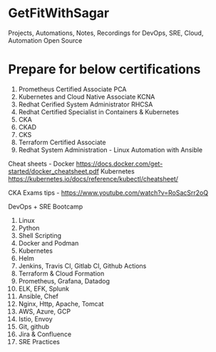 # GetFitWithSagar
Projects, Automations, Notes, Recordings for DevOps, SRE, Cloud, Automation
Open Source

# Prepare for below certifications 
1. Prometheus Certified Associate PCA
2. Kubernetes and Cloud Native Associate KCNA
3. Redhat Cerified System Administrator RHCSA
4. Redhat Certified Specialist in Containers & Kubernetes
5. CKA
6. CKAD
7. CKS
8. Terraform Certified Associate
9. Redhat System Administration - Linux Automation with Ansible 

Cheat sheets -
Docker https://docs.docker.com/get-started/docker_cheatsheet.pdf
Kubernetes https://kubernetes.io/docs/reference/kubectl/cheatsheet/

CKA Exams tips - https://www.youtube.com/watch?v=RoSacSrr2oQ

DevOps + SRE Bootcamp
1. Linux
2. Python
3. Shell Scripting
4. Docker and Podman
5. Kubernetes 
6. Helm
7. Jenkins, Travis CI, Gitlab CI, Github Actions
8. Terraform & Cloud Formation
9. Prometheus, Grafana, Datadog
10. ELK, EFK, Splunk
11. Ansible, Chef
12. Nginx, Http, Apache, Tomcat
13. AWS, Azure, GCP
14. Istio, Envoy
15. Git, github
16. Jira & Confluence
17. SRE Practices
